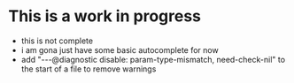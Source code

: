 # This is a work in progress
  - this is not complete
  - i am gona just have some basic autocomplete for now
  - add "---@diagnostic disable: param-type-mismatch, need-check-nil" to the start of a file to remove warnings
